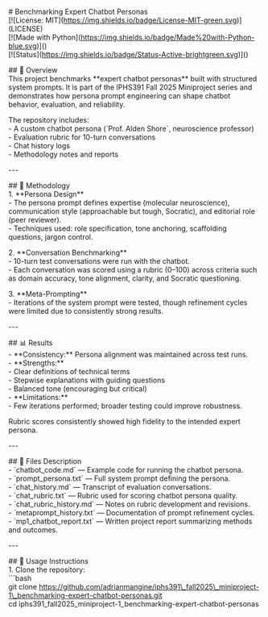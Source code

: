 \# Benchmarking Expert Chatbot Personas    
\[\!\[License: MIT\](https://img.shields.io/badge/License-MIT-green.svg)\](LICENSE)    
\[\!\[Made with Python\](https://img.shields.io/badge/Made%20with-Python-blue.svg)\]()    
\[\!\[Status\](https://img.shields.io/badge/Status-Active-brightgreen.svg)\]()  

\#\# 📖 Overview  
This project benchmarks \*\*expert chatbot personas\*\* built with structured system prompts. It is part of the IPHS391 Fall 2025 Miniproject series and demonstrates how persona prompt engineering can shape chatbot behavior, evaluation, and reliability.

The repository includes:  
\- A custom chatbot persona (\`Prof. Alden Shore\`, neuroscience professor)  
\- Evaluation rubric for 10-turn conversations  
\- Chat history logs  
\- Methodology notes and reports

\---

\#\# 🧪 Methodology  
1\. \*\*Persona Design\*\*    
   \- The persona prompt defines expertise (molecular neuroscience), communication style (approachable but tough, Socratic), and editorial role (peer reviewer).    
   \- Techniques used: role specification, tone anchoring, scaffolding questions, jargon control.

2\. \*\*Conversation Benchmarking\*\*    
   \- 10-turn test conversations were run with the chatbot.    
   \- Each conversation was scored using a rubric (0–100) across criteria such as domain accuracy, tone alignment, clarity, and Socratic questioning.

3\. \*\*Meta-Prompting\*\*    
   \- Iterations of the system prompt were tested, though refinement cycles were limited due to consistently strong results.

\---

\#\# 📊 Results  
\- \*\*Consistency:\*\* Persona alignment was maintained across test runs.    
\- \*\*Strengths:\*\*    
  \- Clear definitions of technical terms    
  \- Stepwise explanations with guiding questions    
  \- Balanced tone (encouraging but critical)    
\- \*\*Limitations:\*\*    
  \- Few iterations performed; broader testing could improve robustness.  

Rubric scores consistently showed high fidelity to the intended expert persona.

\---

\#\# 📂 Files Description  
\- \`chatbot\_code.md\` — Example code for running the chatbot persona.    
\- \`prompt\_persona.txt\` — Full system prompt defining the persona.    
\- \`chat\_history.md\` — Transcript of evaluation conversations.    
\- \`chat\_rubric.txt\` — Rubric used for scoring chatbot persona quality.    
\- \`chat\_rubric\_history.md\` — Notes on rubric development and revisions.    
\- \`metaprompt\_history.txt\` — Documentation of prompt refinement cycles.    
\- \`mp1\_chatbot\_report.txt\` — Written project report summarizing methods and outcomes.

\---

\#\# 🚀 Usage Instructions  
1\. Clone the repository:    
   \`\`\`bash  
   git clone https://github.com/adrianmangine/iphs391\_fall2025\_miniproject-1\_benchmarking-expert-chatbot-personas.git  
   cd iphs391\_fall2025\_miniproject-1\_benchmarking-expert-chatbot-personas


